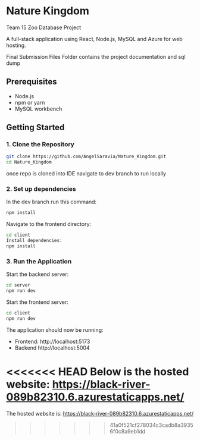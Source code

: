 # Nature Kingdom

Team 15 Zoo Database Project

A full-stack application using React, Node.js, MySQL and Azure for web hosting.

Final Submission Files Folder contains the project documentation and sql dump

## Prerequisites
- Node.js
- npm or yarn
- MySQL workbench

## Getting Started
### 1. Clone the Repository
```bash
git clone https://github.com/AngelSaravia/Nature_Kingdom.git
cd Nature_Kingdom
```
once repo is cloned into IDE navigate to dev branch to run locally
### 2. Set up dependencies
In the dev branch run this command:
```bash
npm install
```

Navigate to the frontend directory:

```bash
cd client
Install dependencies:
npm install
```

### 3. Run the Application
Start the backend server:
```bash
cd server
npm run dev
```

Start the frontend server:
```bash
cd client
npm run dev
```

The application should now be running:
- Frontend: http://localhost:5173
- Backend http://localhost:5004

<<<<<<< HEAD
Below is the hosted website: https://black-river-089b82310.6.azurestaticapps.net/
=======
The hosted website is: https://black-river-089b82310.6.azurestaticapps.net/
>>>>>>> 41a0f521cf278034c3cadb8a39356f0c8a9eb1dd
